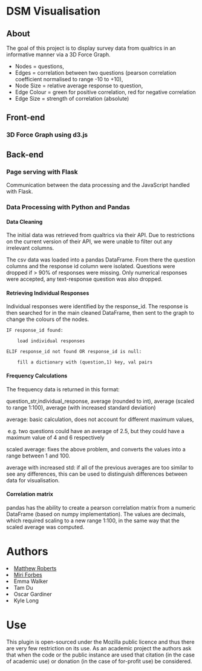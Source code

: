 # DSM Visualisation

## About
The goal of this project is to display survey data from qualtrics in an informative manner via a 3D Force Graph.

- Nodes = questions, 
- Edges = correlation between two questions (pearson correlation coefficient normalised to range -10 to +10), 
- Node Size = relative average response to question, 
- Edge Colour = green for positive correlation, red for negative correlation
- Edge Size = strength of correlation (absolute)


## Front-end

### 3D Force Graph using d3.js



## Back-end

### Page serving with Flask
Communication between the data processing and the JavaScript handled with Flask.

### Data Processing with Python and Pandas
#### Data Cleaning
The initial data was retrieved from qualtrics via their API. Due to restrictions on the current version of their API, we were unable to filter out any irrelevant columns.

The csv data was loaded into a pandas DataFrame. From there the question columns and the response id column were isolated.
Questions were dropped if > 90% of responses were missing. Only numerical responses were accepted, any text-response question was also dropped.

#### Retrieving Individual Responses

Individual responses were identified by the response_id. The response is then searched for in the main cleaned DataFrame, then sent to the graph to change the colours of the nodes. 



    IF response_id found:

        load individual responses

    ELIF response_id not found OR response_id is null:

        fill a dictionary with (question,1) key, val pairs

#### Frequency Calculations

The frequency data is returned in this format:

question_str,individual_response, average (rounded to int), average  (scaled to range 1:100), average (with increased standard deviation) 

average: basic calculation, does not account for different maximum values, 

​	e.g. two questions could have an average of 2.5, but they could have a maximum value of 4 and 6 	respectively

scaled average: fixes the above problem, and converts the values into a range between 1 and 100.

average with increased std: if all of the previous averages are too similar to see any differences, this can be used to distinguish differences between data for visualisation.

#### Correlation matrix

pandas has the ability to create a pearson correlation matrix from a numeric DataFrame (based on numpy implementation). The values are decimals, which required scaling to a new range 1:100, in the same way that the scaled average was computed.

# Authors

<li><a href="https://researchers.mq.edu.au/en/persons/matt-roberts">Matthew Roberts</a></li>
<li><a href="https://researchers.mq.edu.au/en/persons/miri-forbes">Miri Forbes</a></li>
<li>Emma Walker</li>
<li>Tam Du</li>
<li>Oscar Gardiner</li>
<li>Kyle Long</li>
</ul>

# Use

This plugin is open-sourced under the Mozilla public licence and thus there are very few restriction on its use. As an academic project the authors ask that when the code or the public instance are used that citation (in the case of academic use) or donation (in the case of for-profit use) be considered.

